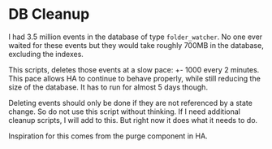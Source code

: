 # DB Cleanup

I had 3.5 million events in the database of type `folder_watcher`. No one ever waited for these events but they would take roughly 700MB in the database, excluding the indexes.

This scripts, deletes those events at a slow pace: +- 1000 every 2 minutes. This pace allows HA to continue to behave properly, while still reducing the size of the database. It has to run for almost 5 days though.

Deleting events should only be done if they are not referenced by a state change. So do not use this script without thinking. If I need additional
cleanup scripts, I will add to this. But right now it does what it needs to do.

Inspiration for this comes from the purge component in HA.